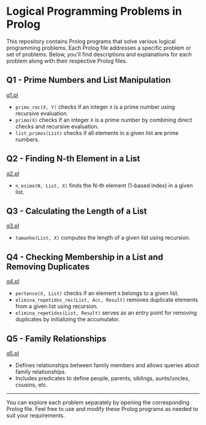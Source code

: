 # Logical Programming Problems in Prolog

This repository contains Prolog programs that solve various logical programming problems. Each Prolog file addresses a specific problem or set of problems. Below, you'll find descriptions and explanations for each problem along with their respective Prolog files.

## Q1 - Prime Numbers and List Manipulation

[q1.pl](q1.pl)

- `primo_rec(X, Y)` checks if an integer `X` is a prime number using recursive evaluation.
- `primo(X)` checks if an integer `X` is a prime number by combining direct checks and recursive evaluation.
- `list_primos(List)` checks if all elements in a given list are prime numbers.

## Q2 - Finding N-th Element in a List

[q2.pl](q2.pl)

- `n_esimo(N, List, X)` finds the N-th element (1-based index) in a given list.

## Q3 - Calculating the Length of a List

[q3.pl](q3.pl)

- `tamanho(List, X)` computes the length of a given list using recursion.

## Q4 - Checking Membership in a List and Removing Duplicates

[q4.pl](q4.pl)

- `pertence(X, List)` checks if an element `X` belongs to a given list.
- `elimina_repetidos_rec(List, Acc, Result)` removes duplicate elements from a given list using recursion.
- `elimina_repetidos(List, Result)` serves as an entry point for removing duplicates by initializing the accumulator.

## Q5 - Family Relationships

[q5.pl](q5.pl)

- Defines relationships between family members and allows queries about family relationships.
- Includes predicates to define people, parents, siblings, aunts/uncles, cousins, etc.

---

You can explore each problem separately by opening the corresponding Prolog file. Feel free to use and modify these Prolog programs as needed to suit your requirements.
